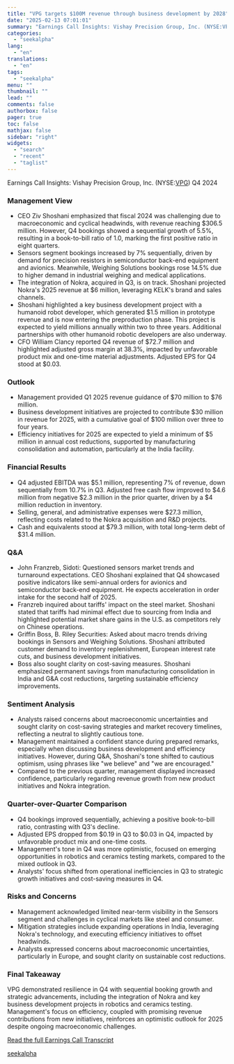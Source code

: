```yaml
---
title: "VPG targets $100M revenue through business development by 2028"
date: "2025-02-13 07:01:01"
summary: "Earnings Call Insights: Vishay Precision Group, Inc. (NYSE:VPG) Q4 2024 Management View CEO Ziv Shoshani emphasized that fiscal 2024 was challenging due to macroeconomic and cyclical headwinds, with revenue reaching $306.5 million. However, Q4 bookings showed a sequential growth of 5.5%, resulting in a book-to-bill ratio of 1.0, marking the..."
categories:
  - "seekalpha"
lang:
  - "en"
translations:
  - "en"
tags:
  - "seekalpha"
menu: ""
thumbnail: ""
lead: ""
comments: false
authorbox: false
pager: true
toc: false
mathjax: false
sidebar: "right"
widgets:
  - "search"
  - "recent"
  - "taglist"
---
```


Earnings Call Insights: Vishay Precision Group, Inc. (NYSE:[VPG](https://seekingalpha.com/symbol/VPG "Vishay Precision Group, Inc.")) Q4 2024

### Management View

* CEO Ziv Shoshani emphasized that fiscal 2024 was challenging due to macroeconomic and cyclical headwinds, with revenue reaching $306.5 million. However, Q4 bookings showed a sequential growth of 5.5%, resulting in a book-to-bill ratio of 1.0, marking the first positive ratio in eight quarters.
* Sensors segment bookings increased by 7% sequentially, driven by demand for precision resistors in semiconductor back-end equipment and avionics. Meanwhile, Weighing Solutions bookings rose 14.5% due to higher demand in industrial weighing and medical applications.
* The integration of Nokra, acquired in Q3, is on track. Shoshani projected Nokra's 2025 revenue at $6 million, leveraging KELK's brand and sales channels.
* Shoshani highlighted a key business development project with a humanoid robot developer, which generated $1.5 million in prototype revenue and is now entering the preproduction phase. This project is expected to yield millions annually within two to three years. Additional partnerships with other humanoid robotic developers are also underway.
* CFO William Clancy reported Q4 revenue of $72.7 million and highlighted adjusted gross margin at 38.3%, impacted by unfavorable product mix and one-time material adjustments. Adjusted EPS for Q4 stood at $0.03.

### Outlook

* Management provided Q1 2025 revenue guidance of $70 million to $76 million.
* Business development initiatives are projected to contribute $30 million in revenue for 2025, with a cumulative goal of $100 million over three to four years.
* Efficiency initiatives for 2025 are expected to yield a minimum of $5 million in annual cost reductions, supported by manufacturing consolidation and automation, particularly at the India facility.

### Financial Results

* Q4 adjusted EBITDA was $5.1 million, representing 7% of revenue, down sequentially from 10.7% in Q3. Adjusted free cash flow improved to $4.6 million from negative $2.3 million in the prior quarter, driven by a $4 million reduction in inventory.
* Selling, general, and administrative expenses were $27.3 million, reflecting costs related to the Nokra acquisition and R&D projects.
* Cash and equivalents stood at $79.3 million, with total long-term debt of $31.4 million.

### Q&A

* John Franzreb, Sidoti: Questioned sensors market trends and turnaround expectations. CEO Shoshani explained that Q4 showcased positive indicators like semi-annual orders for avionics and semiconductor back-end equipment. He expects acceleration in order intake for the second half of 2025.
* Franzreb inquired about tariffs' impact on the steel market. Shoshani stated that tariffs had minimal effect due to sourcing from India and highlighted potential market share gains in the U.S. as competitors rely on Chinese operations.
* Griffin Boss, B. Riley Securities: Asked about macro trends driving bookings in Sensors and Weighing Solutions. Shoshani attributed customer demand to inventory replenishment, European interest rate cuts, and business development initiatives.
* Boss also sought clarity on cost-saving measures. Shoshani emphasized permanent savings from manufacturing consolidation in India and G&A cost reductions, targeting sustainable efficiency improvements.

### Sentiment Analysis

* Analysts raised concerns about macroeconomic uncertainties and sought clarity on cost-saving strategies and market recovery timelines, reflecting a neutral to slightly cautious tone.
* Management maintained a confident stance during prepared remarks, especially when discussing business development and efficiency initiatives. However, during Q&A, Shoshani's tone shifted to cautious optimism, using phrases like "we believe" and "we are encouraged."
* Compared to the previous quarter, management displayed increased confidence, particularly regarding revenue growth from new product initiatives and Nokra integration.

### Quarter-over-Quarter Comparison

* Q4 bookings improved sequentially, achieving a positive book-to-bill ratio, contrasting with Q3's decline.
* Adjusted EPS dropped from $0.19 in Q3 to $0.03 in Q4, impacted by unfavorable product mix and one-time costs.
* Management's tone in Q4 was more optimistic, focused on emerging opportunities in robotics and ceramics testing markets, compared to the mixed outlook in Q3.
* Analysts' focus shifted from operational inefficiencies in Q3 to strategic growth initiatives and cost-saving measures in Q4.

### Risks and Concerns

* Management acknowledged limited near-term visibility in the Sensors segment and challenges in cyclical markets like steel and consumer.
* Mitigation strategies include expanding operations in India, leveraging Nokra's technology, and executing efficiency initiatives to offset headwinds.
* Analysts expressed concerns about macroeconomic uncertainties, particularly in Europe, and sought clarity on sustainable cost reductions.

### Final Takeaway

VPG demonstrated resilience in Q4 with sequential booking growth and strategic advancements, including the integration of Nokra and key business development projects in robotics and ceramics testing. Management's focus on efficiency, coupled with promising revenue contributions from new initiatives, reinforces an optimistic outlook for 2025 despite ongoing macroeconomic challenges.

[Read the full Earnings Call Transcript](https://seekingalpha.com/symbol/VPG/earnings/transcripts)

[seekalpha](https://seekingalpha.com/news/4407413-vpg-targets-100m-revenue-through-business-development-by-2028)
